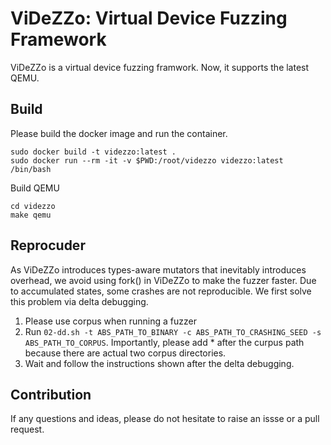 # ViDeZZo: Virtual Device Fuzzing Framework

ViDeZZo is a virtual device fuzzing framwork. Now, it supports the latest QEMU.

## Build

Please build the docker image and run the container.

```
sudo docker build -t videzzo:latest .
sudo docker run --rm -it -v $PWD:/root/videzzo videzzo:latest /bin/bash
```

Build QEMU

```
cd videzzo
make qemu
```

## Reprocuder

As ViDeZZo introduces types-aware mutators that inevitably introduces overhead,
we avoid using fork() in ViDeZZo to make the fuzzer faster. Due to accumulated
states, some crashes are not reproducible. We first solve this problem via delta
debugging.

1. Please use corpus when running a fuzzer
2. Run `02-dd.sh -t ABS_PATH_TO_BINARY -c ABS_PATH_TO_CRASHING_SEED -s
   ABS_PATH_TO_CORPUS`. Importantly, please add * after the curpus path because
   there are actual two corpus directories.
3. Wait and follow the instructions shown after the delta debugging.

## Contribution

If any questions and ideas, please do not hesitate to raise an issse or a pull request.
